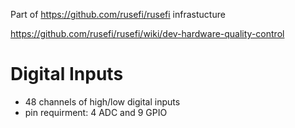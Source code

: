 
Part of https://github.com/rusefi/rusefi infrastucture

https://github.com/rusefi/rusefi/wiki/dev-hardware-quality-control



# Digital Inputs
- 48 channels of high/low digital inputs
- pin requirment: 4 ADC and 9 GPIO
